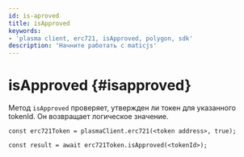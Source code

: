 ```yaml
---
id: is-aproved
title: isApproved
keywords:
- 'plasma client, erc721, isApproved, polygon, sdk'
description: 'Начните работать с maticjs'
---
```


# isApproved {#isapproved}

Метод `isApproved` проверяет, утвержден ли токен для указанного tokenId. Он возвращает логическое значение.

```
const erc721Token = plasmaClient.erc721(<token address>, true);

const result = await erc721Token.isApproved(<tokenId>);

```
